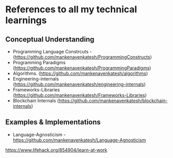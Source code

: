 # References to all my technical learnings

## Conceptual Understanding
- Programming Language Constrcuts - (https://github.com/mankenavenkatesh/ProgrammingConstructs)
- Programming Paradigms (https://github.com/mankenavenkatesh/ProgrammingParadigms)
- Algorithms. (https://github.com/mankenavenkatesh/algorithms)
- Engineering-internals (https://github.com/mankenavenkatesh/engineering-internals)
- Frameworks-Libraries (https://github.com/mankenavenkatesh/Frameworks-Libraries)
- Blockchain Internals (https://github.com/mankenavenkatesh/blockchain-internals)

## Examples & Implementations
- Language-Agnosticism - https://github.com/mankenavenkatesh/Language-Agnosticism


https://www.lifehack.org/854904/learn-at-work
